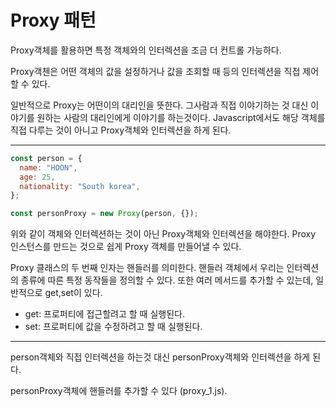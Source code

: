 # Proxy 패턴

Proxy객체를 활용하면 특정 객체와의 인터렉션을 조금 더 컨트롤 가능하다.

Proxy객첸은 어떤 객체의 값을 설정하거나 값을 조회할 때 등의 인터렉션을 직접 제어할 수 있다.

일반적으로 Proxy는 어떤이의 대리인을 뜻한다.
그사람과 직접 이야기하는 것 대신 이야기를 원하는 사람의 대리인에게 이야기를 하는것이다.
Javascript에서도 해당 객체를 직접 다루는 것이 아니고 Proxy객체와 인터렉션을 하게 된다.

---

```javascript
const person = {
  name: "HOON",
  age: 25,
  nationality: "South korea",
};

const personProxy = new Proxy(person, {});
```

위와 같이 객체와 인터렉션하는 것이 아닌 Proxy객체와 인터렉션을 해야한다.
Proxy 인스턴스를 만드는 것으로 쉽게 Proxy 객체를 만들어낼 수 있다.

Proxy 클래스의 두 번째 인자는 핸들러를 의미한다. 핸들러 객체에서 우리는 인터렉션의 종류에 따른 특정 동작들을 정의할 수 있다.
또한 여러 메서드를 추가할 수 있는데, 일반적으로 get,set이 있다.

- get: 프로퍼티에 접근할려고 할 때 실행된다.
- set: 프로퍼티에 값을 수정하려고 할 때 실행된다.

---

person객체와 직접 인터렉션을 하는것 대신 personProxy객체와 인터렉션을 하게 된다.

personProxy객체에 핸들러를 추가할 수 있다
(proxy_1.js).
